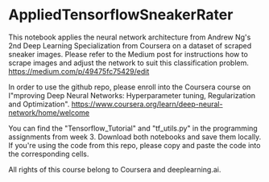 # AppliedTensorflowSneakerRater

This notebook applies the neural network architecture from Andrew Ng's 2nd Deep Learning Specialization from Coursera on a dataset of scraped sneaker images. Please refer to the Medium post for instructions how to scrape images and adjust the network to suit this classification problem. https://medium.com/p/49475fc75429/edit

In order to use the github repo, please enroll into the Coursera course on I"mproving Deep Neural Networks: Hyperparameter tuning, Regularization and Optimization". https://www.coursera.org/learn/deep-neural-network/home/welcome

You can find the "Tensorflow_Tutorial" and "tf_utils.py" in the programming assignments from week 3. Download both notebooks and save them locally. If you're using the code from this repo, please copy and paste the code into the corresponding cells.

All rights of this course belong to Coursera and deeplearning.ai.
